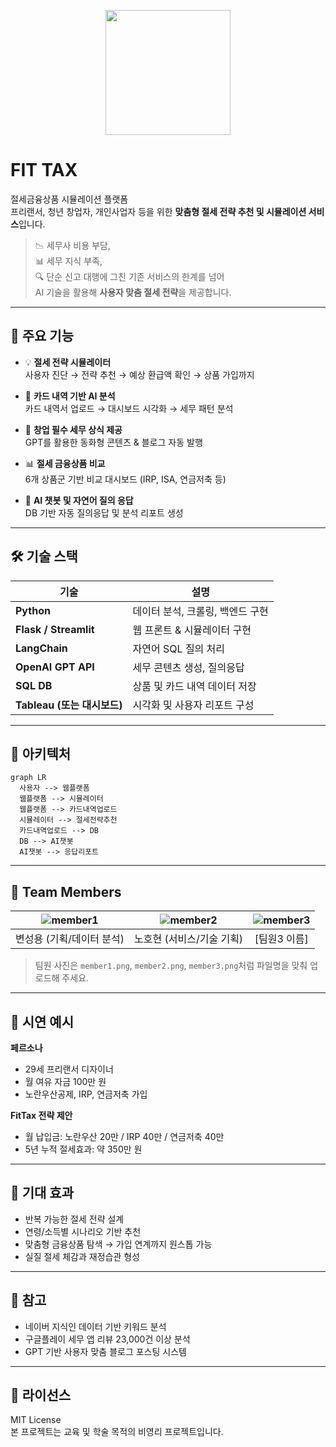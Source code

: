 
<p align="center">
  <img src="logo.png" width="200"/>
</p>

# FIT TAX

절세금융상품 시뮬레이션 플랫폼  
프리랜서, 청년 창업자, 개인사업자 등을 위한 **맞춤형 절세 전략 추천 및 시뮬레이션 서비스**입니다.

> 📉 세무사 비용 부담,  
> 📊 세무 지식 부족,  
> 🔍 단순 신고 대행에 그친 기존 서비스의 한계를 넘어  
> AI 기술을 활용해 **사용자 맞춤 절세 전략**을 제공합니다.

---

## 🧠 주요 기능

- 💡 **절세 전략 시뮬레이터**  
  사용자 진단 → 전략 추천 → 예상 환급액 확인 → 상품 가입까지

- 🔄 **카드 내역 기반 AI 분석**  
  카드 내역서 업로드 → 대시보드 시각화 → 세무 패턴 분석

- 🧾 **창업 필수 세무 상식 제공**  
  GPT를 활용한 동화형 콘텐츠 & 블로그 자동 발행

- 📊 **절세 금융상품 비교**  
  6개 상품군 기반 비교 대시보드 (IRP, ISA, 연금저축 등)

- 🤖 **AI 챗봇 및 자연어 질의 응답**  
  DB 기반 자동 질의응답 및 분석 리포트 생성

---

## 🛠️ 기술 스택

| 기술 | 설명 |
|------|------|
| **Python** | 데이터 분석, 크롤링, 백엔드 구현 |
| **Flask / Streamlit** | 웹 프론트 & 시뮬레이터 구현 |
| **LangChain** | 자연어 SQL 질의 처리 |
| **OpenAI GPT API** | 세무 콘텐츠 생성, 질의응답 |
| **SQL DB** | 상품 및 카드 내역 데이터 저장 |
| **Tableau (또는 대시보드)** | 시각화 및 사용자 리포트 구성 |

---

## 📌 아키텍처

```mermaid
graph LR
  사용자 --> 웹플랫폼
  웹플랫폼 --> 시뮬레이터
  웹플랫폼 --> 카드내역업로드
  시뮬레이터 --> 절세전략추천
  카드내역업로드 --> DB
  DB --> AI챗봇
  AI챗봇 --> 응답리포트
```

---

## 👥 Team Members

| ![member1](member1.png) | ![member2](member2.png) | ![member3](member3.png) |
|:-----------------------:|:-----------------------:|:-----------------------:|
| 변성용 (기획/데이터 분석) | 노호현 (서비스/기술 기획) | [팀원3 이름] |

> 팀원 사진은 `member1.png`, `member2.png`, `member3.png`처럼 파일명을 맞춰 업로드해 주세요.

---

## 🧪 시연 예시

**페르소나**  
- 29세 프리랜서 디자이너  
- 월 여유 자금 100만 원  
- 노란우산공제, IRP, 연금저축 가입

**FitTax 전략 제안**  
- 월 납입금: 노란우산 20만 / IRP 40만 / 연금저축 40만  
- 5년 누적 절세효과: 약 350만 원

---

## 🔮 기대 효과

- 반복 가능한 절세 전략 설계
- 연령/소득별 시나리오 기반 추천
- 맞춤형 금융상품 탐색 → 가입 연계까지 원스톱 가능
- 실질 절세 체감과 재정습관 형성

---

## 📝 참고

- 네이버 지식인 데이터 기반 키워드 분석
- 구글플레이 세무 앱 리뷰 23,000건 이상 분석
- GPT 기반 사용자 맞춤 블로그 포스팅 시스템

---

## 🔗 라이선스

MIT License  
본 프로젝트는 교육 및 학술 목적의 비영리 프로젝트입니다.
